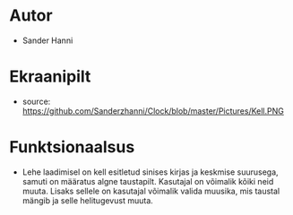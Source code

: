 # Autor
* Sander Hanni

# Ekraanipilt

* source: https://github.com/Sanderzhanni/Clock/blob/master/Pictures/Kell.PNG

# Funktsionaalsus

* Lehe laadimisel on kell esitletud sinises kirjas ja keskmise suurusega, samuti on määratus algne taustapilt. Kasutajal  on võimalik kõiki neid muuta. Lisaks sellele on kasutajal võimalik valida muusika, mis taustal mängib ja selle helitugevust muuta.
